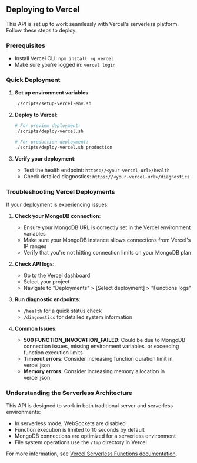 ## Deploying to Vercel

This API is set up to work seamlessly with Vercel's serverless platform. Follow these steps to deploy:

### Prerequisites

- Install Vercel CLI: `npm install -g vercel`
- Make sure you're logged in: `vercel login`

### Quick Deployment

1. **Set up environment variables**:
   ```bash
   ./scripts/setup-vercel-env.sh
   ```

2. **Deploy to Vercel**:
   ```bash
   # For preview deployment:
   ./scripts/deploy-vercel.sh
   
   # For production deployment:
   ./scripts/deploy-vercel.sh production
   ```

3. **Verify your deployment**:
   - Test the health endpoint: `https://<your-vercel-url>/health`
   - Check detailed diagnostics: `https://<your-vercel-url>/diagnostics`

### Troubleshooting Vercel Deployments

If your deployment is experiencing issues:

1. **Check your MongoDB connection**:
   - Ensure your MongoDB URL is correctly set in the Vercel environment variables
   - Make sure your MongoDB instance allows connections from Vercel's IP ranges
   - Verify that you're not hitting connection limits on your MongoDB plan

2. **Check API logs**:
   - Go to the Vercel dashboard
   - Select your project
   - Navigate to "Deployments" > [Select deployment] > "Functions logs"

3. **Run diagnostic endpoints**:
   - `/health` for a quick status check
   - `/diagnostics` for detailed system information

4. **Common Issues**:
   - **500 FUNCTION_INVOCATION_FAILED**: Could be due to MongoDB connection issues, missing environment variables, or exceeding function execution limits
   - **Timeout errors**: Consider increasing function duration limit in vercel.json
   - **Memory errors**: Consider increasing memory allocation in vercel.json

### Understanding the Serverless Architecture

This API is designed to work in both traditional server and serverless environments:

- In serverless mode, WebSockets are disabled
- Function execution is limited to 10 seconds by default
- MongoDB connections are optimized for a serverless environment
- File system operations use the `/tmp` directory in Vercel

For more information, see [Vercel Serverless Functions documentation](https://vercel.com/docs/concepts/functions/serverless-functions).
